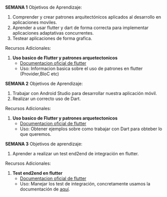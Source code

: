 **SEMANA 1**
Objetivos de Aprendizaje:
1. Comprender y crear patrones arquitectónicos aplicados al desarrollo en aplicaciones moviles.
2. Aprender a usar flutter y dart de forma correcta para implementar aplicaciones adaptativas concurrentes.
3. Testear aplicaciones de forma grafica.


Recursos Adicionales:
1. **Uso basico de Flutter y patrones arquetectonicos**
    - [Documentacion oficial de flutter](https://docs.flutter.dev/data-and-backend/state-mgmt/simple)
    - Uso: Informacion basica sobre el uso de patrones en flutter (Provider,BloC etc)


**SEMANA 2**
Objetivos de Aprendizaje:
1. Trabajar con Android Studio para desarrollar nuestra aplicación móvil.
2. Realizar un correcto uso de Dart.


Recursos Adicionales:
1. **Uso basico de Flutter y patrones arquetectonicos**
    - [Documentacion oficial de flutter](https://esflutter.dev/)
    - Uso: Obtener ejemplos sobre como trabajar con Dart para obteber lo que queremos.
  
**SEMANA 3**
Objetivos de aprendizaje:
1. Aprender a realizar un test end2end de integración en flutter.

Recursos Adicionales:
1. **Test end2end en flutter**
    - [Documentacion oficial de flutter](https://esflutter.dev/)
    - Uso: Manejar los test de integración, concretamente usamos la documentación de [aquí](https://docs.flutter.dev/cookbook/testing/integration/introduction).
